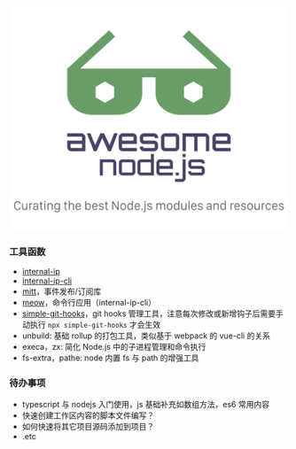 ![logo](https://github.com/sindresorhus/awesome-nodejs/raw/main/media/logo.svg)

### 工具函数

- [internal-ip](https://github.com/sindresorhus/internal-ip)
- [internal-ip-cli](https://github.com/sindresorhus/internal-ip-cli)
- [mitt](https://github.com/developit/mitt)，事件发布/订阅库
- [meow](https://github.com/sindresorhus/meow)，命令行应用（internal-ip-cli）
- [simple-git-hooks](https://github1s.com/toplenboren/simple-git-hooks/tree/master)，git hooks 管理工具，注意每次修改或新增钩子后需要手动执行 `npx simple-git-hooks` 才会生效
- unbuild: 基础 rollup 的打包工具，类似基于 webpack 的 vue-cli 的关系
- execa，zx: 简化 Node.js 中的子进程管理和命令执行
- fs-extra，pathe: node 内置 fs 与 path 的增强工具

### 待办事项

- typescript 与 nodejs 入门使用，js 基础补充如数组方法，es6 常用内容
- 快速创建工作区内容的脚本文件编写？
- 如何快速将其它项目源码添加到项目？
- .etc
